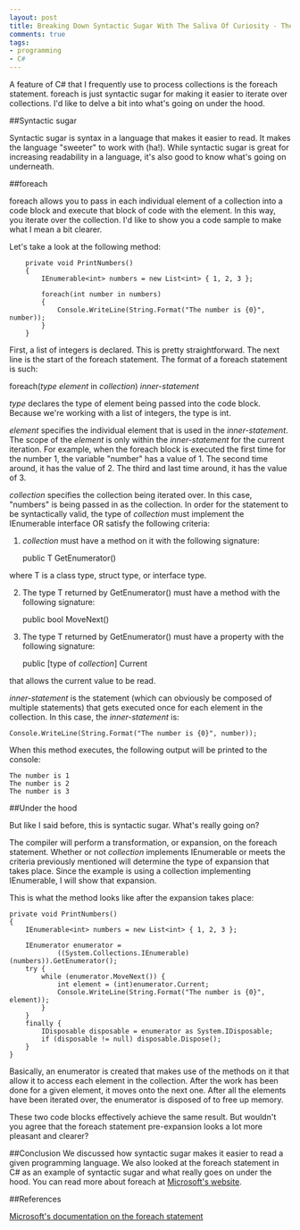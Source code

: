 ```yaml
---
layout: post
title: Breaking Down Syntactic Sugar With The Saliva Of Curiosity - The foreach Statement In C#
comments: true
tags:
- programming 
- C#
---
```


A feature of C# that I frequently use to process collections is the foreach statement. foreach is just syntactic sugar for making it easier to iterate over collections. I'd like to delve a bit into what's going on under the hood. 

##Syntactic sugar

Syntactic sugar is syntax in a language that makes it easier to read. It makes the language "sweeter" to work with (ha!). While syntactic sugar is great for increasing readability in a language, it's also good to know what's going on underneath.

##foreach

foreach allows you to pass in each individual element of a collection into a code block and execute that block of code with the element. In this way, you iterate over the collection. I'd like to show you a code sample to make what I mean a bit clearer.

Let's take a look at the following method:

		private void PrintNumbers()
		{
			IEnumerable<int> numbers = new List<int> { 1, 2, 3 };

			foreach(int number in numbers)
			{
				Console.WriteLine(String.Format("The number is {0}", number));
			}
		}

First, a list of integers is declared. This is pretty straightforward. The next line is the start of the foreach statement. The format of a foreach statement is such:

foreach(*type* *element* in *collection*) *inner-statement*

*type* declares the type of element being passed into the code block. Because we're working with a list of integers, the type is int.  

*element* specifies the individual element that is used in the *inner-statement*. The scope of the *element* is only within the *inner-statement* for the current iteration. For example, when the foreach block is executed the first time for the number 1, the variable "number" has a value of 1. The second time around, it has the value of 2. The third and last time around, it has the value of 3.

*collection* specifies the collection being iterated over. In this case, "numbers" is being passed in as the collection. In order for the statement to be syntactically valid, the type of *collection* must implement the IEnumerable interface OR satisfy the following criteria:

1) *collection* must have a method on it with the following signature: 

	public T GetEnumerator()

where T is a class type, struct type, or interface type.

2) The type T returned by GetEnumerator() must have a method with the following signature:

	public bool MoveNext()

3) The type T returned by GetEnumerator() must have a property with the following signature: 

	public [type of *collection*] Current

that allows the current value to be read.

*inner-statement* is the statement (which can obviously be composed of multiple statements) that gets executed once for each element in the collection. In this case, the *inner-statement* is:

	Console.WriteLine(String.Format("The number is {0}", number));

When this method executes, the following output will be printed to the console:

	The number is 1
	The number is 2
	The number is 3

##Under the hood

But like I said before, this is syntactic sugar. What's really going on? 

The compiler will perform a transformation, or expansion, on the foreach statement. Whether or not *collection* implements IEnumerable or meets the criteria previously mentioned will determine the type of expansion that takes place. Since the example is using a collection implementing IEnumerable, I will show that expansion.

This is what the method looks like after the expansion takes place:

	private void PrintNumbers()
	{
		IEnumerable<int> numbers = new List<int> { 1, 2, 3 };

		IEnumerator enumerator = 
				((System.Collections.IEnumerable)(numbers)).GetEnumerator();
		try {
			while (enumerator.MoveNext()) {
				int element = (int)enumerator.Current;
				Console.WriteLine(String.Format("The number is {0}", element));
			}
		}
		finally {
			IDisposable disposable = enumerator as System.IDisposable;
			if (disposable != null) disposable.Dispose();
		}
	}

Basically, an enumerator is created that makes use of the methods on it that allow it to access each element in the collection. After the work has been done for a given element, it moves onto the next one. After all the elements have been iterated over, the enumerator is disposed of to free up memory.

These two code blocks effectively achieve the same result. But wouldn't you agree that the foreach statement pre-expansion looks a lot more pleasant and clearer? 

##Conclusion
We discussed how syntactic sugar makes it easier to read a given programming language. We also looked at the foreach statement in C# as an example of syntactic sugar and what really goes on under the hood. You can read more about foreach at [Microsoft's website](https://msdn.microsoft.com/en-us/library/aa664754%28v=vs.71%29.aspx).

##References

[Microsoft's documentation on the foreach statement](https://msdn.microsoft.com/en-us/library/aa664754%28v=vs.71%29.aspx)
